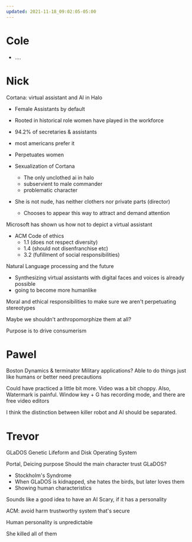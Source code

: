 ```yaml
---
updated: 2021-11-18_09:02:05-05:00
---
```

# Cole
* ....

# Nick
Cortana: virtual assistant and AI in Halo
* Female Assistants by default
* Rooted in historical role women have played in the workforce
* 94.2% of secretaries & assistants
* most americans prefer it
* Perpetuates women

* Sexualization of Cortana
	* The only unclothed ai in halo
	* subservient to male commander
	* problematic character

* She is not nude, has neither clothers nor private parts (director)
	* Chooses to appear this way to attract and demand attention

Microsoft has shown us how not to depict a virtual assistant

* ACM Code of ethics
	* 1.1 (does not respect diversity)
	* 1.4 (should not disenfranchise etc)
	* 3.2 (fufillment of social responsibilities)

Natural Language processing and the future
* Synthesizing virtual assistants with digital faces and voices is already possible
* going to become more humanlike

Moral and ethical responsibilities to make sure we aren't perpetuating stereotypes

Maybe we shouldn't anthropomorphize them at all?

Purpose is to drive consumerism

# Pawel
Boston Dynamics & terminator
Military applications?
Able to do things just like humans or better
need precautions

Could have practiced a little bit more. Video was a bit choppy. 
Also, Watermark is painful. Window key + G has recording mode, and there are free video editors

I think the distinction between killer robot and AI should be separated. 

# Trevor
GLaDOS
Genetic Lifeform and Disk Operating System

Portal, Deicing purpose
Should the main character trust GLaDOS?

* Stockholm's Syndrome
* When GLaDOS is kidnapped, she hates the birds, but later loves them
* Showing human characteristics

Sounds like a good idea to have an AI 
Scary, if it has a personality

ACM:
avoid harm
trustworthy
system that's secure

Human personality is unpredictable 

She killed all of them


